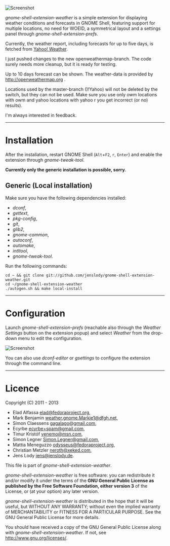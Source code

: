 ![Screenshot](https://github.com/jenslody/gnome-shell-extension-weather/raw/master/data/Screenshot.jpg)

*gnome-shell-extension-weather* is a simple extension for displaying weather conditions and forecasts in GNOME Shell, featuring support for multiple locations, no need for WOEID, a symmetrical layout and a settings panel through *gnome-shell-extension-prefs*.

Currently, the weather report, including forecasts for up to five days, is fetched from [Yahoo! Weather](http://weather.yahoo.com/).

I just pushed changes to the new openweathermap-branch.
The code surely needs more cleanup, but it is ready for testing.

Up to 10 days forecast can be shown.
The weather-data is provided by http://openweathermap.org .

Locations used by the master-branch ()!Yahoo) will not be deleted by the switch, but they can not be used. Make sure you use only owm locations with owm and yahoo locations with yahoo r you get incorrect (or no) results).

I'm always interested in feedback.

----

# Installation

After the installation, restart GNOME Shell (`Alt`+`F2`, `r`, `Enter`) and enable the extension through *gnome-tweak-tool*.

**Currently only the generic installation is possible, sorry.**

## Generic (Local installation)

Make sure you have the following dependencies installed:
* *dconf*,
* *gettext*,
* *pkg-config*,
* *git*,
* *glib2*,
* *gnome-common*,
* *autoconf*,
* *automake*,
* *intltool*,
* *gnome-tweak-tool*.

Run the following commands:

	cd ~ && git clone git://github.com/jenslody/gnome-shell-extension-weather.git
	cd ~/gnome-shell-extension-weather
	./autogen.sh && make local-install

----

# Configuration

Launch *gnome-shell-extension-prefs* (reachable also through the *Weather Settings* button on the extension popup) and select *Weather* from the drop-down menu to edit the configuration.

![Screenshot](https://github.com/jenslody/gnome-shell-extension-weather/raw/master/data/weather-settings.gif)

You can also use *dconf-editor* or *gsettings* to configure the extension through the command line.

----

# Licence

Copyright (C) 2011 - 2013

* Elad Alfassa <elad@fedoraproject.org>,
* Mark Benjamin <weather.gnome.Markie1@dfgh.net>,
* Simon Claessens <gagalago@gmail.com>,
* Ecyrbe <ecyrbe+spam@gmail.com>,
* Timur Kristóf <venemo@msn.com>,
* Simon Legner <Simon.Legner@gmail.com>,
* Mattia Meneguzzo <odysseus@fedoraproject.org>,
* Christian Metzler <neroth@xeked.com>,
* Jens Lody <jens@jenslody.de>.

This file is part of *gnome-shell-extension-weather*.

*gnome-shell-extension-weather* is free software: you can redistribute it and/or modify it under the terms of the **GNU General Public License as published by the Free Software Foundation, either version 3** of the License, or (at your option) any later version.

*gnome-shell-extension-weather* is distributed in the hope that it will be useful, but WITHOUT ANY WARRANTY; without even the implied warranty of MERCHANTABILITY or FITNESS FOR A PARTICULAR PURPOSE.  See the GNU General Public License for more details.

You should have received a copy of the GNU General Public License along with *gnome-shell-extension-weather*.  If not, see <http://www.gnu.org/licenses/>.
